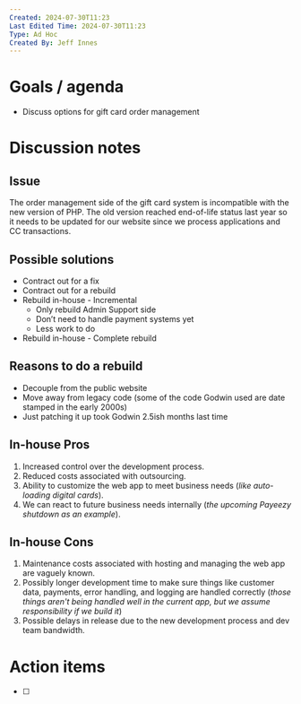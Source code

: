 ```yaml
---
Created: 2024-07-30T11:23
Last Edited Time: 2024-07-30T11:23
Type: Ad Hoc
Created By: Jeff Innes
---
```

# Goals / agenda

- Discuss options for gift card order management

# Discussion notes

## Issue

The order management side of the gift card system is incompatible with the new version of PHP. The old version reached end-of-life status last year so it needs to be updated for our website since we process applications and CC transactions.

  

## Possible solutions

- Contract out for a fix
- Contract out for a rebuild
- Rebuild in-house - Incremental
    - Only rebuild Admin Support side
    - Don’t need to handle payment systems yet
    - Less work to do
- Rebuild in-house - Complete rebuild

  

## Reasons to do a rebuild

- Decouple from the public website
- Move away from legacy code (some of the code Godwin used are date stamped in the early 2000s)
- Just patching it up took Godwin 2.5ish months last time

## In-house Pros

1. Increased control over the development process.
2. Reduced costs associated with outsourcing.
3. Ability to customize the web app to meet business needs (_like auto-loading digital cards_).
4. We can react to future business needs internally (_the upcoming Payeezy shutdown as an example_).

## In-house Cons

1. Maintenance costs associated with hosting and managing the web app are vaguely known.
2. Possibly longer development time to make sure things like customer data, payments, error handling, and logging are handled correctly (_those things aren't being handled well in the current app, but we assume responsibility if we build it_)
3. Possible delays in release due to the new development process and dev team bandwidth.

# Action items

- [ ]